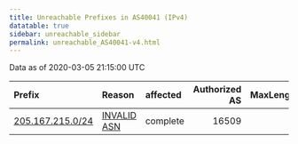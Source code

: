 ```yaml
---
title: Unreachable Prefixes in AS40041 (IPv4)
datatable: true
sidebar: unreachable_sidebar
permalink: unreachable_AS40041-v4.html
---
```


Data as of 2020-03-05 21:15:00 UTC


<div class="datatable-begin"></div>

| Prefix                                                     | Reason                                                                                                  | affected   |   Authorized AS |   MaxLength | Anchor                           |   unreachable /24s |
|:-----------------------------------------------------------|:--------------------------------------------------------------------------------------------------------|:-----------|----------------:|------------:|:---------------------------------|-------------------:|
| [205.167.215.0/24](https://stat.ripe.net/205.167.215.0/24) | [INVALID ASN](https://rpki-validator.ripe.net/announcement-preview?asn=AS40041&prefix=205.167.215.0/24) | complete   |           16509 |           0 | [ARIN](unreachable_ARIN-v4.html) |                  1 |

<div class="datatable-end"></div>
